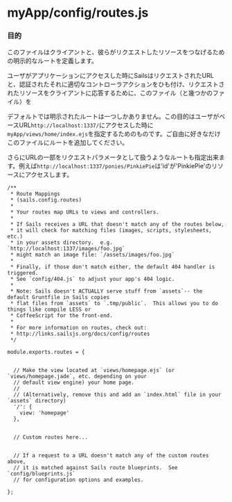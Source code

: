 # myApp/config/routes.js
### 目的
このファイルはクライアントと、彼らがリクエストしたリソースをつなげるための明示的なルートを定義します。

ユーザがアプリケーションにアクセスした時にSailsはリクエストされたURLと、認証されたそれに適切なコントローラアクションをひも付け、リクエストされたリソースをクライアントに応答するために、このファイル（と幾つかのファイル）を

デフォルトでは明示されたルートは一つしかありません。この目的はユーザがベースURL`http://localhost:1337/`にアクセスした時に`myApp/views/home/index.ejs`を指定するためのものです。ご自由に好きなだけこのファイルにルートを追加してください。

さらにURLの一部をリクエストパラメータとして扱うようなルートも指定出来ます。例えば`http://localhost:1337/ponies/PinkiePie`は'id'が'PinkiePie'のリソースにアクセスします。


<docmeta name="uniqueID" value="routesjs120276">
<docmeta name="displayName" value="routes.js">

```
/**
 * Route Mappings
 * (sails.config.routes)
 *
 * Your routes map URLs to views and controllers.
 *
 * If Sails receives a URL that doesn't match any of the routes below,
 * it will check for matching files (images, scripts, stylesheets, etc.)
 * in your assets directory.  e.g. `http://localhost:1337/images/foo.jpg`
 * might match an image file: `/assets/images/foo.jpg`
 *
 * Finally, if those don't match either, the default 404 handler is triggered.
 * See `config/404.js` to adjust your app's 404 logic.
 *
 * Note: Sails doesn't ACTUALLY serve stuff from `assets`-- the default Gruntfile in Sails copies
 * flat files from `assets` to `.tmp/public`.  This allows you to do things like compile LESS or
 * CoffeeScript for the front-end.
 *
 * For more information on routes, check out:
 * http://links.sailsjs.org/docs/config/routes
 */

module.exports.routes = {


  // Make the view located at `views/homepage.ejs` (or `views/homepage.jade`, etc. depending on your
  // default view engine) your home page.
  //
  // (Alternatively, remove this and add an `index.html` file in your `assets` directory)
  '/': {
    view: 'homepage'
  },


  // Custom routes here...


  // If a request to a URL doesn't match any of the custom routes above,
  // it is matched against Sails route blueprints.  See `config/blueprints.js`
  // for configuration options and examples.

};

```
